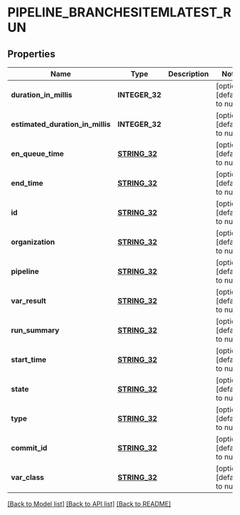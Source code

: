 # PIPELINE_BRANCHESITEMLATEST_RUN

## Properties
Name | Type | Description | Notes
------------ | ------------- | ------------- | -------------
**duration_in_millis** | **INTEGER_32** |  | [optional] [default to null]
**estimated_duration_in_millis** | **INTEGER_32** |  | [optional] [default to null]
**en_queue_time** | [**STRING_32**](STRING_32.md) |  | [optional] [default to null]
**end_time** | [**STRING_32**](STRING_32.md) |  | [optional] [default to null]
**id** | [**STRING_32**](STRING_32.md) |  | [optional] [default to null]
**organization** | [**STRING_32**](STRING_32.md) |  | [optional] [default to null]
**pipeline** | [**STRING_32**](STRING_32.md) |  | [optional] [default to null]
**var_result** | [**STRING_32**](STRING_32.md) |  | [optional] [default to null]
**run_summary** | [**STRING_32**](STRING_32.md) |  | [optional] [default to null]
**start_time** | [**STRING_32**](STRING_32.md) |  | [optional] [default to null]
**state** | [**STRING_32**](STRING_32.md) |  | [optional] [default to null]
**type** | [**STRING_32**](STRING_32.md) |  | [optional] [default to null]
**commit_id** | [**STRING_32**](STRING_32.md) |  | [optional] [default to null]
**var_class** | [**STRING_32**](STRING_32.md) |  | [optional] [default to null]

[[Back to Model list]](../README.md#documentation-for-models) [[Back to API list]](../README.md#documentation-for-api-endpoints) [[Back to README]](../README.md)



